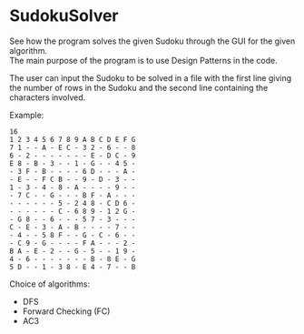 # SudokuSolver
See how the program solves the given Sudoku through the GUI for the given algorithm.  
The main purpose of the program is to use Design Patterns in the code.  

The user can input the Sudoku to be solved in a file with the first line giving the number of rows in the Sudoku and the second line containing the characters involved.  

Example:  

```
16  
1 2 3 4 5 6 7 8 9 A B C D E F G  
7 1 - - A - E C - 3 2 - 6 - - 8  
6 - 2 - - - - - - - E - D C - 9  
E 8 - B - 3 - - 1 - G - - 4 5 -  
- 3 F - B - - - - 6 D - - - A -  
- E - - F C B - - 9 - D - 3 - -  
1 - 3 - 4 - 8 - A - - - - 9 - -  
- 7 C - - G - - - B F - A - - -  
- - - - - - 5 - 2 4 8 - C D 6 -  
- - - - - - C - 6 8 9 - 1 2 G -  
- G 8 - - 6 - - - 5 7 - 3 - - -  
C - E - 3 - A - B - - - - 7 - -  
- 4 - - 5 8 F - - G - C - 6 - -  
- C 9 - G - - - - F A - - - 2 -  
B A - E - 2 - - G - 5 - - 1 9 -  
4 - 6 - - - - - - - B - 8 E - G  
5 D - - 1 - 3 8 - E 4 - 7 - - B  
```

Choice of algorithms:  
- DFS  
- Forward Checking (FC)  
- AC3  
